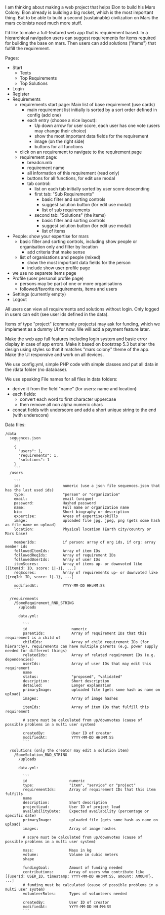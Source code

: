 
I am thinking about making a web project that helps Elon to build his Mars Colony. Elon already is building a big rocket, which is the most important thing. But to be able to build a second (sustainable) civilization on Mars the mars colonists need much more stuff.

I'd like to make a full-featured web app that is requirement based. In a hierarchical navigation users can suggest requirements for items required for building the base on mars. Then users can add solutions ("items") that fulfill the requirement.

Pages:

- Start
  - Texts
  - Top Requirements
  - Top Solutions
- Login
- Register
- Requirements
  - requirements start page: Main list of base requirement (use cards)
    - main requirement list initially is sorted by a sort order defined in config (add one)
    - each entry (choose a nice layout):
      - Up down arrow for user score, each user has one vote (users may change their choice)
      - show the most important data fields for the requirement
      - image (on the right side)
      - buttons for all functions
  - click on an requirement to navigate to the requirement page
  - requirement page:
    - breadcrumb
    - requirement name
    - all information of this requirement (read only)
    - buttons for all functions, for edit use modal
    - tab control:
      - list on each tab initially sorted by user score descending
      - first tab: "Sub Requirements"
        - basic filter and sorting controls
        - suggest solution button (for edit use modal)
        - list of sub requirements
      - second tab: "Solutions" (the items)
        - basic filter and sorting controls
        - suggest solution button (for edit use modal)
        - list of items
- People: show your expertise for mars
  - basic filter and sorting controls, including show people or organisation only and filter by location
    - add criteria that make sense
  - list of organisations and people (mixed)
    - show the most important data fields for the person
    - include show user profile page
- we use no separete items page
- Profile (user personal profile page)
  - persons may be part of one or more organisations
  - followed/favorite requirements, items and users
- Settings (currently empty)
- Logout

All users can view all requirements and solutions without login. Only logged in users can edit (see user ids defined in the data).

Items of type "project" (community projects) may ask for funding, which we implement as a dummy UI for now. We will add a payment feature later.

Make the web app full features including login system and basic error display in case of app errors. Make it based on bootstrap 5.3 but alter the design using styles so that it matches "mars colony" theme of the app. Make the UI responsive and work on all devices.

We use config.yml, simple PHP code with simple classes and put all data in the /data folder (no database).

We use speaking File names for all files in data folders:

- derive it from the field "name" (for users: name and location)
- each fields:
  - convert each word to first character uppercase
  - then remove all non alpha numeric chars
- concat fields with underscore and add a short unique string to the end (with underscore)

Data files:

```
/data
  sequences.json
    ```
    {
      "users": 1,
      "requirements": 1,
      "solutions": 1
    }
    ```
  /users

    ```
    id:                   numeric (use a json file sequences.json that has the last used ids)
    type:                 "person" or "organization"
    email:                email (unique)
    password:             Hashed password
    name:                 Full name or organization name
    bio:                  Short biography or description
    expertise:            Areas of expertise/skills
    image:                uploaded file jpg, jpeg, png (gets some hash as file name on upload)
    location:             Physical location (Earth city/country or Mars base)

    memberIds:            if person: array of org ids, if org: array member ids
    followedItemIds:      Array of item IDs
    followedReqIds:       Array of requirement IDs
    followedUserIds:      Array of user IDs
    itemScores:           Array of items up- or downvoted like [{itemId: ID, score: 1|-1}, ...]
    reqScores:            Array of requirements up- or downvoted like [{reqId: ID, score: 1|-1}, ...]

    modifiedAt:           YYYY-MM-DD HH:MM:SS
    ```

  /requirements
    /SomeRequirement_RND_STRING
      /uploads

      data.yml:

        ```
        id                    numeric
        parentIds:            Array of requirement IDs that this requirement is a child of
        childIds:             Array of child requirement IDs (for hierarchy), requirements can have multiple parents (e.g. power supply needed for different things)
        relatedIds:           Array of related requirement IDs (e.g. dependencies)
        userIds:              Array of user IDs that may edit this requirement
        name
        status:               "proposed", "validated"
        description:          Short description
        detailed:             Longer explanation
        primaryImage:         uploaded file (gets some hash as name on upload)
        images:               Array of image hashes

        itemIds:              Array of item IDs that fulfill this requirement

        # score must be calculated from up/downvotes (cause of possible problems in a multi user system)

        createdBy:            User ID of creator
        modifiedAt:           YYYY-MM-DD HH:MM:SS
        ```

  /solutions (only the creator may edit a solution item)
    /SomeSolution_RND_STRING
      /uploads

      data.yml:

        ```
        id                   numeric
        type:                "item", "service" or "project"
        requirementIds:      Array of requirement IDs that this item fulfills
        name
        description:         Short description
        projectLead:         User ID of project lead
        availabilityDate:    Expected availability (percentage or specific date)
        primaryImage:        uploaded file (gets some hash as name on upload)
        images:              Array of image hashes

        # score must be calculated from up/downvotes (cause of possible problems in a multi user system)

        mass:                Mass in kg
        volume:              Volume in cubic meters
        shape

        fundingGoal:         Amount of funding needed
        contributions:       Array of users who contribute like [{userId: USER_ID, timestamp: YYYY-MM-DD HH:MM:SS, amount: AMOUNT}, ...]
        # funding must be calculated (cause of possible problems in a multi user system)
        volunteerRoles:      Types of volunteers needed

        createdBy:           User ID of creator
        modifiedAt:          YYYY-MM-DD HH:MM:SS
        ```
```
